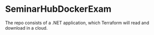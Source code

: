 # SeminarHubDockerExam
The repo consists of a .NET application, which Terraform will read and download in a cloud.

